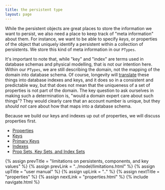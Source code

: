 ```yaml
---
title: the persistent type
layout: page
---
```


While the persistent objects are great places to store the information
we want to persist, we also need a place to keep track of "meta
information" about them. For instance, we want to be able to specify
_keys_, or properties of the object that uniquely identify a
persistent within a collection of persistents. We store this kind of
meta information in our `PTypes`.

It's important to note that, while "key" and "index" are terms used in
database schemas and physical modelling, that is not our intention
here. Within our `PTypes`, we are still describing the domain, not the
mapping of the domain into database schema. Of course, longevity will
[translate](../translation) these things into database indexes and
keys, and it does so in a consistent and predictable way, but that
does not mean that the uniqueness of a set of properties is not part
of the domain. The key question to ask ourselves in making such a
determination is, "would a domain expert care about such things"?
They would clearly care that an account number is unique, but they
_should not_ care about how that maps into a database schema.

Because we build our keys and indexes up out of properties, we will
discuss properties first.

- [Properties](properties.html)
- [Keys](keys.html)
- [Primary Keys](primary-keys.html)
- [Indexes](indexes.html)
- [Prop Sets, Key Sets, and Index Sets](sets.html)

{% assign prevTitle = "limitations on persistents, components, and key values" %}
{% assign prevLink  = "../model/limitations.html" %}
{% assign upTitle   = "user manual" %}
{% assign upLink    = ".." %}
{% assign nextTitle = "properties" %}
{% assign nextLink  = "properties.html" %}
{% include navigate.html %}

